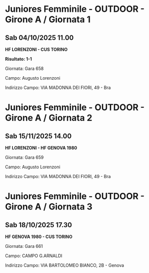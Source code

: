 # Juniores Femminile - OUTDOOR  - Girone A / Giornata 1
## Sab 04/10/2025 11.00

<strong>HF LORENZONI - CUS TORINO</strong>

**Risultato: 1-1**

Giornata: Gara 658

Campo: Augusto Lorenzoni 

Indirizzo Campo:  VIA MADONNA DEI FIORI, 49 - Bra


# Juniores Femminile - OUTDOOR  - Girone A / Giornata 2
## Sab 15/11/2025 14.00

<strong>HF LORENZONI - HF GENOVA 1980</strong>

Giornata: Gara 659

Campo: Augusto Lorenzoni 

Indirizzo Campo:  VIA MADONNA DEI FIORI, 49 - Bra


# Juniores Femminile - OUTDOOR  - Girone A / Giornata 3
## Sab 18/10/2025 17.30

<strong>HF GENOVA 1980 - CUS TORINO</strong>

Giornata: Gara 661

Campo: CAMPO G.ARNALDI 

Indirizzo Campo:  VIA BARTOLOMEO BIANCO, 2B - Genova


